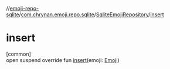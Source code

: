 //[emoji-repo-sqlite](../../../index.md)/[com.chrynan.emoji.repo.sqlite](../index.md)/[SqliteEmojiRepository](index.md)/[insert](insert.md)

# insert

[common]\
open suspend override fun [insert](insert.md)(emoji: [Emoji](../../../../emoji-core/emoji-core/com.chrynan.emoji.core/-emoji/index.md))
